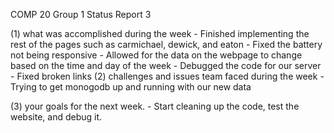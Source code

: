 COMP 20 Group 1 Status Report 3

(1) what was accomplished during the week
    - Finished implementing the rest of the pages such as carmichael, dewick, and eaton
    - Fixed the battery not being responsive
    - Allowed for the data on the webpage to change based on the time and day of the week
    - Debugged the code for our server
    - Fixed broken links
(2) challenges and issues team faced during the week
    - Trying to get monogodb up and running with our new data

(3) your goals for the next week.
    - Start cleaning up the code, test the website, and debug it.
